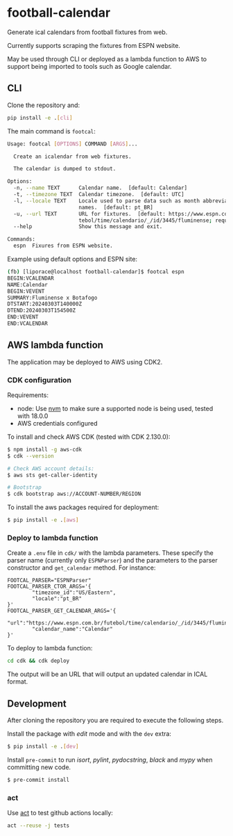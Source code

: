 # football-calendar

Generate ical calendars from football fixtures from web.

Currently supports scraping the fixtures from ESPN website.

May be used through CLI or deployed as a lambda function to AWS to support being imported to tools such as Google calendar.

## CLI

Clone the repository and:

```bash
pip install -e .[cli]
```

The main command is `footcal`:

```bash
Usage: footcal [OPTIONS] COMMAND [ARGS]...

  Create an icalendar from web fixtures.

  The calendar is dumped to stdout.

Options:
  -n, --name TEXT      Calendar name.  [default: Calendar]
  -t, --timezone TEXT  Calendar timezone.  [default: UTC]
  -l, --locale TEXT    Locale used to parse data such as month abbreviated
                       names.  [default: pt_BR]
  -u, --url TEXT       URL for fixtures.  [default: https://www.espn.com.br/fu
                       tebol/time/calendario/_/id/3445/fluminense; required]
  --help               Show this message and exit.

Commands:
  espn  Fixures from ESPN website.
```

Example using default options and ESPN site:

```bash
(fb) [liporace@localhost football-calendar]$ footcal espn
BEGIN:VCALENDAR
NAME:Calendar
BEGIN:VEVENT
SUMMARY:Fluminense x Botafogo
DTSTART:20240303T140000Z
DTEND:20240303T154500Z
END:VEVENT
END:VCALENDAR
```

## AWS lambda function

The application may be deployed to AWS using CDK2.

### CDK configuration

Requirements:
* node: Use [nvm](https://heynode.com/tutorial/install-nodejs-locally-nvm/) to make sure a supported node is being used, tested with 18.0.0
* AWS credentials configured

To install and check AWS CDK (tested with CDK 2.130.0):
```bash
$ npm install -g aws-cdk
$ cdk --version

# Check AWS account details:
$ aws sts get-caller-identity

# Bootstrap
$ cdk bootstrap aws://ACCOUNT-NUMBER/REGION
```

To install the aws packages required for deployment:

```bash
$ pip install -e .[aws]
```

### Deploy to lambda function

Create a `.env` file in `cdk/` with the lambda parameters. These specify the parser name (currently only `ESPNParser`) and the parameters to the parser constructor and `get_calendar` method. For instance:

```
FOOTCAL_PARSER="ESPNParser"
FOOTCAL_PARSER_CTOR_ARGS='{
        "timezone_id":"US/Eastern",
        "locale":"pt_BR"
}'
FOOTCAL_PARSER_GET_CALENDAR_ARGS='{
        "url":"https://www.espn.com.br/futebol/time/calendario/_/id/3445/fluminense",
        "calendar_name":"Calendar"
}'
```

To deploy to lambda function:

```bash
cd cdk && cdk deploy
```

The output will be an URL that will output an updated calendar in ICAL format.

## Development

After cloning the repository you are required to execute the following steps.

Install the package with *edit* mode and with the `dev` extra:
```bash
$ pip install -e .[dev]
```

Install `pre-commit` to run *isort*, *pylint*, *pydocstring*, *black* and *mypy* when committing new code.
```bash
$ pre-commit install
```

### act

Use [act](https://github.com/nektos/act) to test github actions locally:

```bash
act --reuse -j tests
```
